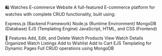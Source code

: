 🛍️ Watches E-commerce Website
A full-featured E-commerce platform for watches with complete CRUD functionality, built using:

Express.js (Backend Framework)
Node.js (Runtime Environment)
MongoDB (Database)
EJS (Templating Engine)
JavaScript, HTML, and CSS (Frontend)


📌 Features
Add, Edit, and Delete Watch Products
View Watch Details
Organized Watch Listings
Add to Wishlist
Add to Cart
EJS Templating for Dynamic Pages
Full CRUD operations using MongoDB



